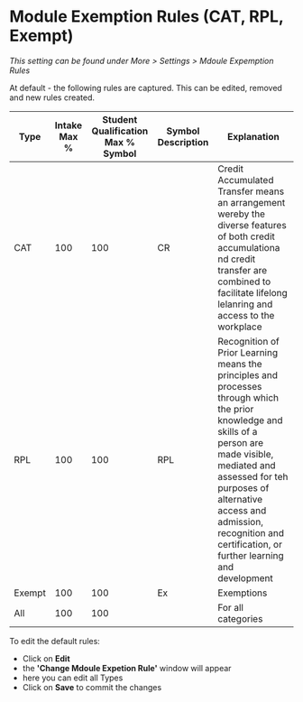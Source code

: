 # **Module Exemption Rules (CAT, RPL, Exempt)**

_This setting can be found under More > Settings > Mdoule Expemption Rules_

At default - the following rules are captured.  This can be edited, removed and new rules created.
 
 | Type | Intake Max % | Student Qualification Max % Symbol | Symbol Description | Explanation |
| --- | --- | --- | --- | --- |
| CAT | 100 | 100 | CR | Credit Accumulated Transfer means an arrangement wereby the diverse features of both credit accumulationa nd credit transfer are combined to facilitate lifelong lelanring and access to the workplace |
| RPL | 100 | 100 | RPL | Recognition of Prior Learning means the principles and processes through which the prior knowledge and skills of a person are made visible, mediated and assessed for teh purposes of alternative access and admission, recognition and certification, or further learning and development
| Exempt | 100 | 100 | Ex | Exemptions |
| All | 100 | 100 |  | For all categories |

To edit the default rules:
 - Click on **Edit** 
 - the **'Change Mdoule Expetion Rule'** window will appear 
 - here you can edit all Types
 - Click on **Save** to commit the changes
